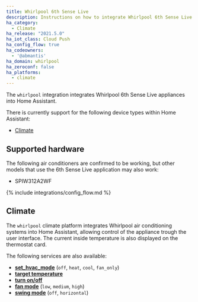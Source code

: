 ```yaml
---
title: Whirlpool 6th Sense Live
description: Instructions on how to integrate Whirlpool 6th Sense Live appliances with Home Assistant.
ha_category:
  - Climate
ha_release: "2021.5.0"
ha_iot_class: Cloud Push
ha_config_flow: true
ha_codeowners:
  - '@abmantis'
ha_domain: whirlpool
ha_zeroconf: false
ha_platforms:
  - climate
---
```


The `whirlpool` integration integrates Whirlpool 6th Sense Live appliances into Home Assistant.

There is currently support for the following device types within Home Assistant:

- [Climate](#climate)

## Supported hardware

The following air conditioners are confirmed to be working, but other models that use the 6th Sense Live application may also work:

- SPIW312A2WF

{% include integrations/config_flow.md %}

## Climate

The `whirlpool` climate platform integrates Whirlpool air conditioning systems into Home Assistant, allowing control of the appliance trough the user interface. The current inside temperature is also displayed on the thermostat card.

The following services are also available:

- [**set_hvac_mode**](/integrations/climate/#service-climateset_hvac_mode) (`off`, `heat`, `cool`, `fan_only`)
- [**target temperature**](/integrations/climate#service-climateset_temperature)
- [**turn on/off**](/integrations/climate#service-climateturn_on)
- [**fan mode**](/integrations/climate#service-climateset_fan_mode) (`low`, `medium`, `high`)
- [**swing mode**](/integrations/climate#service-climateset_swing_mode) (`off`, `horizontal`)

